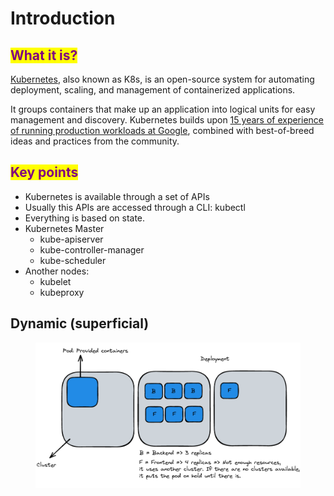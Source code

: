 # Introduction

## <mark style="color:purple;">What it is?</mark>

[Kubernetes](https://kubernetes.io/docs/concepts/overview/), also known as K8s, is an open-source system for automating deployment, scaling, and management of containerized applications.

It groups containers that make up an application into logical units for easy management and discovery. Kubernetes builds upon [15 years of experience of running production workloads at Google](http://queue.acm.org/detail.cfm?id=2898444), combined with best-of-breed ideas and practices from the community.

## <mark style="color:purple;">Key points</mark>

* Kubernetes is available through a set of APIs
* Usually this APIs are accessed through a CLI: kubectl
* Everything is based on state.
* Kubernetes Master
  * kube-apiserver
  * kube-controller-manager
  * kube-scheduler
* Another nodes:
  * kubelet
  * kubeproxy

## Dynamic (superficial)

<figure><img src="../.gitbook/assets/image (2).png" alt=""><figcaption></figcaption></figure>
